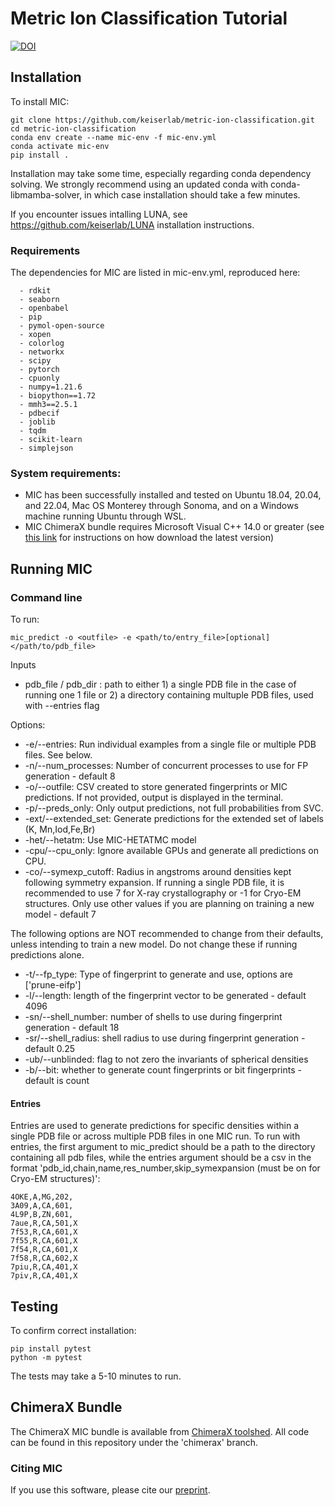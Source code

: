 # Metric Ion Classification Tutorial

[![DOI](https://zenodo.org/badge/774031177.svg)](https://doi.org/10.5281/zenodo.15596106)

## Installation

To install MIC:

```
git clone https://github.com/keiserlab/metric-ion-classification.git 
cd metric-ion-classification
conda env create --name mic-env -f mic-env.yml
conda activate mic-env
pip install .
```    

Installation may take some time, especially regarding conda dependency solving. We strongly recommend using an updated conda with conda-libmamba-solver, in which case installation should take a few minutes.

If you encounter issues intalling LUNA, see https://github.com/keiserlab/LUNA installation instructions.

### Requirements

The dependencies for MIC are listed in mic-env.yml, reproduced here:
```
  - rdkit
  - seaborn
  - openbabel
  - pip
  - pymol-open-source
  - xopen
  - colorlog
  - networkx
  - scipy
  - pytorch
  - cpuonly
  - numpy=1.21.6
  - biopython==1.72
  - mmh3==2.5.1
  - pdbecif
  - joblib
  - tqdm
  - scikit-learn
  - simplejson
```

### System requirements:
* MIC has been successfully installed and tested on Ubuntu 18.04, 20.04, and 22.04, Mac OS Monterey through Sonoma, and on a Windows machine running Ubuntu through WSL.
* MIC ChimeraX bundle requires Microsoft Visual C++ 14.0 or greater (see [this link](https://learn.microsoft.com/en-us/cpp/windows/latest-supported-vc-redist?view=msvc-170#latest-microsoft-visual-c-redistributable-version) for instructions on how download the latest version)

## Running MIC

### Command line

To run:
```
mic_predict -o <outfile> -e <path/to/entry_file>[optional] </path/to/pdb_file>
```
Inputs
* pdb\_file / pdb\_dir : path to either 1) a single PDB file in the case of running one 1 file or 2) a directory containing multuple PDB files, used with --entries flag 

Options:
* -e/--entries: Run individual examples from a single file or multiple PDB files. See below.
* -n/--num\_processes: Number of concurrent processes to use for FP generation - default 8
* -o/--outfile: CSV created to store generated fingerprints or MIC predictions. If not provided, output is displayed in the terminal.
* -p/--preds\_only: Only output predictions, not full probabilities from SVC.
* -ext/--extended\_set: Generate predictions for the extended set of labels (K, Mn,Iod,Fe,Br)
* -het/--hetatm: Use MIC-HETATMC model
* -cpu/--cpu\_only: Ignore available GPUs and generate all predictions on CPU.
* -co/--symexp\_cutoff: Radius in angstroms around densities kept following symmetry expansion. If running a single PDB file, it is recommended to use 7 for X-ray crystallography or -1 for Cryo-EM structures. Only use other values if you are planning on training a new model - default 7

The following options are NOT recommended to change from their defaults, unless intending to train a new model. Do not change these if running predictions alone.
* -t/--fp\_type: Type of fingerprint to generate and use, options are ['prune-eifp']
* -l/--length: length of the fingerprint vector to be generated - default 4096
* -sn/--shell\_number: number of shells to use during fingerprint generation - default 18
* -sr/--shell\_radius: shell radius to use during fingerprint generation - default 0.25
* -ub/--unblinded: flag to not zero the invariants of spherical densities
* -b/--bit: whether to generate count fingerprints or bit fingerprints - default is count 

#### Entries

Entries are used to generate predictions for specific densities within a single PDB file or across multiple PDB files in one MIC run. To run with entries, the first argument to mic\_predict should be a path to the directory containing all pdb files, while the entries argument should be a csv in the format 'pdb\_id,chain,name,res\_number,skip\_symexpansion (must be on for Cryo-EM structures)':

```
4OKE,A,MG,202,
3A09,A,CA,601,
4L9P,B,ZN,601,
7aue,R,CA,501,X
7f53,R,CA,601,X
7f55,R,CA,601,X
7f54,R,CA,601,X
7f58,R,CA,602,X
7piu,R,CA,401,X
7piv,R,CA,401,X
```

## Testing

To confirm correct installation:

```
pip install pytest
python -m pytest
```

The tests may take a 5-10 minutes to run.

## ChimeraX Bundle

The ChimeraX MIC bundle is available from [ChimeraX toolshed](https://cxtoolshed.rbvi.ucsf.edu/apps/chimeraxmic). All code can be found in this repository under the 'chimerax' branch.

### Citing MIC

If you use this software, please cite our [preprint](https://www.biorxiv.org/content/10.1101/2024.03.18.585639v1).

